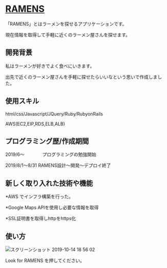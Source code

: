 # [RAMENS](https://ramens-nabe.com)

「RAMENS」とはラーメンを探せるアプリケーションです。

現在情報を取得して手軽に近くのラーメン屋さんを探せます。

## 開発背景

私はラーメンが好きでよく食べにいきます。

出先で近くのラーメン屋さんを手軽に探せたらいいなという思いで作成しました。

## 使用スキル

html/css/Javascript/JQuery/Ruby/RubyonRails

AWS(EC2,EIP,RDS,ELB,ALB)

## プログラミング歴/作成期間

2019/6〜　　　　プログラミングの勉強開始

2019/8/1〜8/31 RAMENS設計〜開発〜デプロイ終了

## 新しく取り入れた技術や機能

*AWS でインフラ構築を行った。

*Google Maps APIを使用し必要な情報を取得

*SSL証明書を取得しhttpをhttps化

## 使い方

![スクリーンショット 2019-10-14 18 56 02](https://user-images.githubusercontent.com/50729077/66743261-7a9acc80-eeb4-11e9-9472-1571278880a7.png)

Look for RAMENS を押してください。

